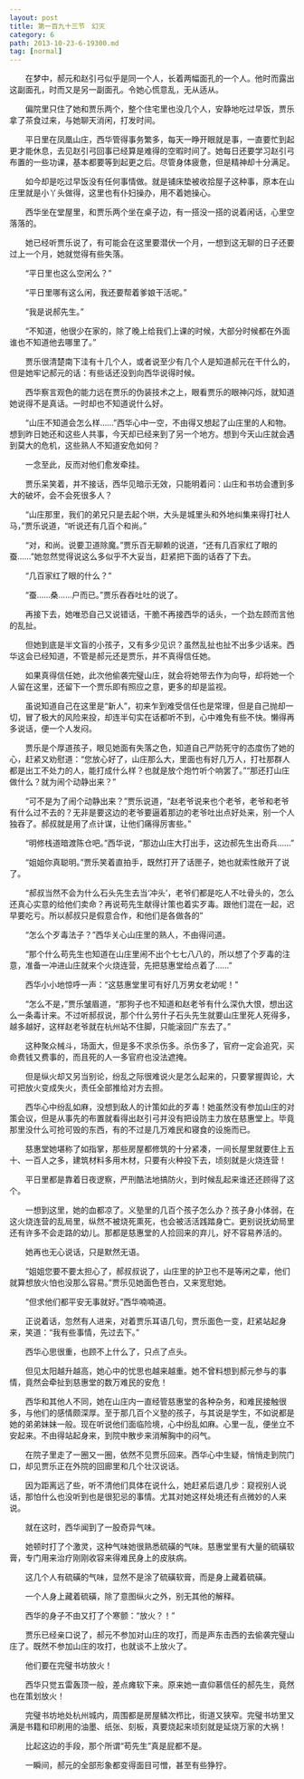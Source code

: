 ```yaml
---
layout: post
title: 第一百九十三节　幻灭
category: 6
path: 2013-10-23-6-19300.md
tag: [normal]
---
```


　　在梦中，郝元和赵引弓似乎是同一个人，长着两幅面孔的一个人。他时而露出这副面孔，时而又是另一副面孔。令她心慌意乱，无从适从。

　　偏院里只住了她和贾乐两个，整个住宅里也没几个人，安静地吃过早饭，贾乐拿了茶食过来，与她聊天消闲，打发时间。

　　平日里在凤凰山庄，西华管得事务繁多，每天一睁开眼就是事，一直要忙到起更才能休息，去见赵引弓回事已经算是难得的空暇时间了。她每日还要学习赵引弓布置的一些功课，基本都要等到起更之后。尽管身体疲惫，但是精神却十分满足。

　　如今却是吃过早饭没有任何事情做。就是铺床垫被收拾屋子这种事，原本在山庄里就是小丫头做得，这里也有仆妇操办，用不着她操心。

　　西华坐在堂屋里，和贾乐两个坐在桌子边，有一搭没一搭的说着闲话，心里空落落的。

　　她已经听贾乐说了，有可能会在这里要潜伏一个月，一想到这无聊的日子还要过上一个月，她就觉得有些失落。

　　“平日里也这么空闲么？”

　　“平日里哪有这么闲，我还要帮着爹娘干活呢。”

　　“我是说郝先生。”

　　“不知道，他很少在家的，除了晚上给我们上课的时候，大部分时候都在外面谁也不知道他去哪里了。”

　　贾乐很清楚南下洼有十几个人，或者说至少有几个人是知道郝元在干什么的，但是她牢记郝元的话：有些话还没到向西华说得时候。

　　西华察言观色的能力远在贾乐的伪装技术之上，眼看贾乐的眼神闪烁，就知道她说得不是真话。一时却也不知道说什么好。

　　“山庄不知道会怎么样……”西华心中一空，不由得又想起了山庄里的人和物。想到昨日她还和这些人共事，今天却已经来到了另一个地方。想到今天山庄就会遇到莫大的危机，这些熟人不知道安危如何？

　　一念至此，反而对他们愈发牵挂。

　　贾乐呆笑着，并不接话，西华见暗示无效，只能明着问：山庄和书坊会遭到多大的破坏，会不会死很多人？

　　“山庄那里，我们的弟兄只是去起个哄，大头是城里头和外地纠集来得打社人马，”贾乐说道，“听说还有几百个和尚。”

　　“对，和尚。说要卫道除魔。”贾乐百无聊赖的说道，“还有几百家红了眼的蚕……”她忽然觉得说这么多似乎不大妥当，赶紧把下面的话吞了下去。

　　“几百家红了眼的什么？”

　　“蚕……桑……户而已。”贾乐吞吞吐吐的说了。

　　再接下去，她唯恐自己又说错话，干脆不再接西华的话头，一个劲左顾而言他的乱扯。

　　但她到底是半文盲的小孩子，又有多少见识？虽然乱扯也扯不出多少话来。西华这会已经知道，不管是郝元还是贾乐，并不真得信任她。

　　如果真得信任她，此次他偷袭完璧山庄，就会将她带去作为向导，却将她一个人留在这里，还留下一个贾乐即有照应之意，更多的却是监视。

　　虽说知道自己在这里是“新人”，初来乍到难受信任也是常理，但是自己抛却一切，冒了极大的风险来投，却连半句实在话都听不到，心中难免有些不快。懒得再多说话，便一个人发闷。

　　贾乐是个厚道孩子，眼见她面有失落之色，知道自己严防死守的态度伤了她的心，赶紧又劝慰道：“您放心好了，山庄那么大，里面也有好几万人，打社那群人都是出工不处力的人，能打成什么样？也就是放个炮竹听个响罢了。”“那还打山庄做什么？就为闹个动静出来？”

　　“可不是为了闹个动静出来？”贾乐说道，“赵老爷说来也个老爷，老爷和老爷有什么过不去的？无非是要这边的老爷要逼着那边的老爷吐出点好处来，别一个人独吞了。郝叔就是用了点计谋，让他们痛得厉害些。”

　　“明修栈道暗渡陈仓吧。”西华说，“那边山庄大打出手，这边郝先生出奇兵……”

　　“姐姐你真聪明。”贾乐笑着直拍手，既然打开了话匣子，她也就索性敞开了说了。

　　“郝叔当然不会为什么石头先生去当‘冲头’，老爷们都是吃人不吐骨头的，怎么还真心实意的给他们卖命？再说苟先生献得计策也着实歹毒。跟他们混在一起，迟早要吃亏。所以郝叔只是假意合作，和他们是各做各的”

　　“怎么个歹毒法子？”西华关心山庄里的熟人，不由得问道。

　　“那个什么苟先生也知道在山庄里闹不出个七七八八的，所以想了个歹毒的注意，准备一冲进山庄就来个火烧连营，先把慈惠堂给点着了……”

　　西华小小地惊呼一声：“这慈惠堂里可有好几万男女老幼呢！”

　　“怎么不是，”贾乐皱眉道，“那狗子也不知道和赵老爷有什么深仇大恨，想出这么一条毒计来。不过听郝叔说，那个什么劳什子石头先生就要山庄里死人死得多，越多越好，这样赵老爷就在杭州站不住脚，只能滚回广东去了。”

　　这种聚众械斗，场面大，但是多不求杀伤多。杀伤多了，官府一定会追究，买命费钱又费事的，而且死的人一多官府也没法遮掩。

　　但是纵火却又另当别论，纷乱之际很难说火是怎么起来的，只要掌握舆论，大可把放火变成失火，责任全部推给对方去担。

　　西华心中纷乱如麻，没想到敌人的计策如此的歹毒！她虽然没有参加山庄的对策会议，但是从事先的布置就看得出赵引弓并没有把设防主力放在慈惠堂上。毕竟那里没什么可抢可毁的东西，有的不过是几万难民和寝食的设施而已。

　　慈惠堂她堪称了如指掌，那些房屋都修筑的十分紧凑，一间长屋里就要住上五十、一百人之多，建筑材料多用木材，只要有火种投下去，顷刻就是火烧连营！

　　平日里都是靠着日夜逻察，严刑酷法地搞防火，到时候乱起来谁还还顾得了这个。

　　一想到这里，她的血都凉了。义塾里的几百个孩子怎么办？孩子身小体弱，在这火烧连营的乱局里，纵然不被烧死熏死，也会被活活践踏身亡。更别说抚幼局里还有许多不会走路的幼儿。那都是慈惠堂的人捡回来的弃儿，好不容易养活的。

　　她再也无心说话，只是默然无语。

　　“姐姐您要不要太担心了，郝叔叔说了，山庄里的护卫也不是等闲之辈，他们就算想放火怕也没那么容易。”贾乐见她面色苍白，又来宽慰她。

　　“但求他们都平安无事就好。”西华喃喃道。

　　正说着话，忽然有人进来，对着贾乐耳语几句，贾乐面色一变，赶紧站起身来，笑道：“我有些事情，先过去下。”

　　西华心思很重，也顾不上什么了，只点了点头。

　　但见太阳越升越高，她心中的忧思也越来越重。她不曾料想到郝元参与的事情，竟然会牵扯到慈惠堂的数万难民的安危！

　　西华和其他人不同，她在山庄内一直经管慈惠堂的各种杂务，和难民接触很多，与他们的感情颇深厚。至于那几百个义塾的孩子，与其说是学生，不如说都是她的弟弟妹妹一般。现在听说他们面临险境，心中纷乱如麻。心里一乱，便坐立不安起来。不由得站起身来，到院中散步来消解胸中的闷气。

　　在院子里走了一圈又一圈，依然不见贾乐回来。西华心中生疑，悄悄走到院门口，却见贾乐正在外院的回廊里和几个壮汉说话。

　　因为距离远了些，听不清他们具体在说什么，她赶紧后退几步：窥视别人说话，那怕什么也没听到也是很犯忌的事情。尤其对她这样处境还有点微妙的人来说。

　　就在这时，西华闻到了一股奇异气味。

　　她顿时打了个激灵，这种气味她很熟悉硫磺的气味。慈惠堂里有大量的硫磺软膏，专门用来治疗刚刚收容来得难民身上的皮肤病。

　　这几个人有硫磺的气味，显然不是涂了硫磺软膏，而是身上藏着硫磺。

　　一个人身上藏着硫磺，除了意图纵火之外，别无其他的解释。

　　西华的身子不由又打了个寒颤：“放火？！”

　　贾乐已经亲口说了，郝元不参加对山庄的攻打，而是声东击西的去偷袭完璧山庄了。既然不参加山庄的攻打，也就谈不上放火了。

　　他们要在完璧书坊放火！

　　西华只觉五雷轰顶一般，差点瘫软下来。原来她一直仰慕信任的郝先生，竟然也在策划放火！

　　完璧书坊地处杭州城内，周围都是房屋鳞次栉比，街道又狭窄。完璧书坊里又满是书籍和印刷用的油墨、纸张、刻板，真要烧起来顷刻就是延烧万家的大祸！

　　比起这边的手段，那个所谓“苟先生”真是屁都不是。

　　一瞬间，郝元的全部形象都变得面目可憎，甚至有些狰狞。
